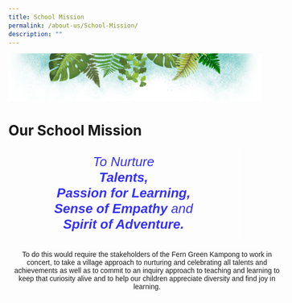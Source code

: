 ```yaml
---
title: School Mission
permalink: /about-us/School-Mission/
description: ""
---
```

![](/images/Banner.png)

# **Our School Mission**


<style type="text/css">
.tg  {border-collapse:collapse;border-spacing:0;}
.tg td{border-color:black;border-style:solid;border-width:1px;font-family:Arial, sans-serif;font-size:14px;
  overflow:hidden;padding:10px 5px;word-break:normal;}
.tg th{border-color:black;border-style:solid;border-width:1px;font-family:Arial, sans-serif;font-size:14px;
  font-weight:normal;overflow:hidden;padding:10px 5px;word-break:normal;}
.tg .tg-xy16{border-color:#ffffff;color:#3531ff;font-size:26px;font-style:italic;text-align:center;vertical-align:top}
</style>
<table class="tg" style="undefined;table-layout: fixed; width: 458px">
<colgroup>
<col style="width: 458px">
</colgroup>
<thead>
  <tr>
    <td class="tg-xy16">To Nurture<br><span style="font-weight:bold">Talents,</span><br><span style="font-weight:bold">Passion for Learning,</span><br><span style="font-weight:bold">Sense of Empathy</span> and<br><span style="font-weight:bold">Spirit of Adventure.</span></td>
  </tr>
</thead>
</table>



<style type="text/css">
.tg  {border-collapse:collapse;border-spacing:0;}
.tg td{border-color:black;border-style:solid;border-width:1px;font-family:Arial, sans-serif;font-size:14px;
  overflow:hidden;padding:10px 5px;word-break:normal;}
.tg th{border-color:black;border-style:solid;border-width:1px;font-family:Arial, sans-serif;font-size:14px;
  font-weight:normal;overflow:hidden;padding:10px 5px;word-break:normal;}
.tg .tg-g95v{border-color:#ffffff;font-size:100%;text-align:center;vertical-align:top}
</style>
<table class="tg" style="undefined;table-layout: fixed; width: 551px">
<colgroup>
<col style="width: 551px">
</colgroup>
<thead>
  <tr>
    <td class="tg-g95v">To do this would require the stakeholders of the Fern Green Kampong to work in concert, to take a village approach to nurturing and celebrating all talents and achievements as well as to commit to an inquiry approach to teaching and learning to keep that curiosity alive and to help our children appreciate diversity and find joy in learning.</td>
  </tr>
</thead>
</table>